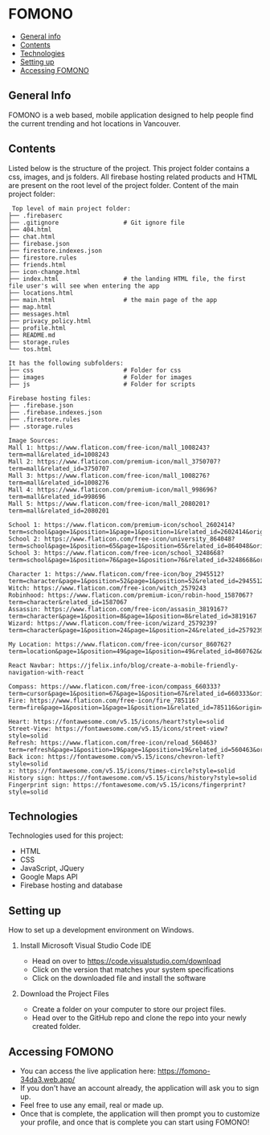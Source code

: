 
# FOMONO

* [General info](#general-info)
* [Contents](#contents)
* [Technologies](#technologies)
* [Setting up](#setting-up)
* [Accessing FOMONO](#accessing-fomono)

## General Info
FOMONO is a web based, mobile application designed to help people find the current trending and hot locations in Vancouver.

## Contents
Listed below is the structure of the project. This project folder contains a css, images, and js folders. All firebase hosting related products and HTML are present on the root level of the project folder.
Content of the main project folder:

```
 Top level of main project folder: 
├── .firebaserc
├── .gitignore                  # Git ignore file
├── 404.html
├── chat.html
├── firebase.json
├── firestore.indexes.json
├── firestore.rules
├── friends.html
├── icon-change.html
├── index.html                  # the landing HTML file, the first file user's will see when entering the app
├── locations.html
├── main.html                   # the main page of the app
├── map.html
├── messages.html
├── privacy_policy.html
├── profile.html
├── README.md
├── storage.rules
└── tos.html

It has the following subfolders:
├── css                         # Folder for css
├── images                      # Folder for images
├── js                          # Folder for scripts

Firebase hosting files: 
├── .firebase.json
├── .firebase.indexes.json
├── .firestore.rules
├── .storage.rules

Image Sources:
Mall 1: https://www.flaticon.com/free-icon/mall_1008243?term=mall&related_id=1008243
Mall 2: https://www.flaticon.com/premium-icon/mall_3750707?term=mall&related_id=3750707
Mall 3: https://www.flaticon.com/free-icon/mall_1008276?term=mall&related_id=1008276
Mall 4: https://www.flaticon.com/premium-icon/mall_998696?term=mall&related_id=998696
Mall 5: https://www.flaticon.com/free-icon/mall_2080201?term=mall&related_id=2080201

School 1: https://www.flaticon.com/premium-icon/school_2602414?term=school&page=1&position=1&page=1&position=1&related_id=2602414&origin=search
School 2: https://www.flaticon.com/free-icon/university_864048?term=school&page=1&position=65&page=1&position=65&related_id=864048&origin=search
School 3: https://www.flaticon.com/free-icon/school_3248668?term=school&page=1&position=76&page=1&position=76&related_id=3248668&origin=search

Character 1: https://www.flaticon.com/free-icon/boy_2945512?term=character&page=1&position=52&page=1&position=52&related_id=2945512&origin=search
Witch: https://www.flaticon.com/free-icon/witch_2579243
Robinhood: https://www.flaticon.com/premium-icon/robin-hood_1587067?term=character&related_id=1587067
Assassin: https://www.flaticon.com/free-icon/assasin_3819167?term=character&page=1&position=8&page=1&position=8&related_id=3819167
Wizard: https://www.flaticon.com/free-icon/wizard_2579239?term=character&page=1&position=24&page=1&position=24&related_id=2579239&origin=search

My Location: https://www.flaticon.com/free-icon/cursor_860762?term=location&page=1&position=49&page=1&position=49&related_id=860762&origin=search

React Navbar: https://jfelix.info/blog/create-a-mobile-friendly-navigation-with-react

Compass: https://www.flaticon.com/free-icon/compass_660333?term=cursor&page=1&position=67&page=1&position=67&related_id=660333&origin=search
Fire: https://www.flaticon.com/free-icon/fire_785116?term=fire&page=1&position=1&page=1&position=1&related_id=785116&origin=search

Heart: https://fontawesome.com/v5.15/icons/heart?style=solid
Street-View: https://fontawesome.com/v5.15/icons/street-view?style=solid
Refresh: https://www.flaticon.com/free-icon/reload_560463?term=refresh&page=1&position=19&page=1&position=19&related_id=560463&origin=search
Back icon: https://fontawesome.com/v5.15/icons/chevron-left?style=solid
x: https://fontawesome.com/v5.15/icons/times-circle?style=solid
History sign: https://fontawesome.com/v5.15/icons/history?style=solid
Fingerprint sign: https://fontawesome.com/v5.15/icons/fingerprint?style=solid
```
## Technologies
Technologies used for this project:
* HTML
* CSS
* JavaScript, JQuery
* Google Maps API 
* Firebase hosting and database

## Setting up
How to set up a development environment on Windows.
1. Install Microsoft Visual Studio Code IDE
    * Head on over to https://code.visualstudio.com/download
    * Click on the version that matches your system specifications
    * Click on the downloaded file and install the software

2. Download the Project Files 
    * Create a folder on your computer to store our project files.
    * Head over to the GitHub repo and clone the repo into your newly created folder.

## Accessing FOMONO
* You can access the live application here: https://fomono-34da3.web.app/	
* If you don't have an account already, the application will ask you to sign up. 
* Feel free to use any email, real or made up. 
* Once that is complete, the application will then prompt you to customize your profile, and once that is complete you can start using FOMONO!
